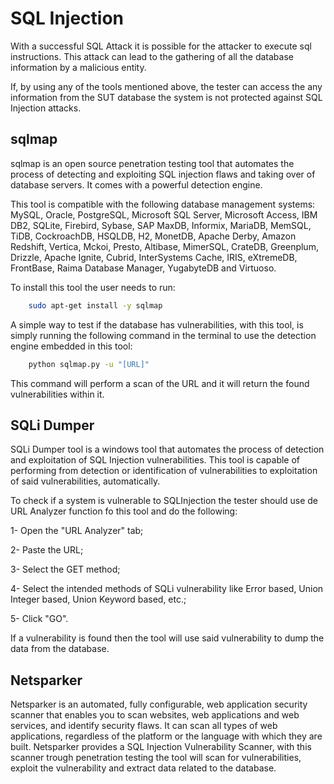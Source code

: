 # SQL Injection

With a successful SQL Attack it is possible for the attacker to execute sql instructions. This attack can lead to the gathering of all the database information by a malicious entity.

If, by using any of the tools mentioned above, the tester can access the any information from the SUT database the system is not protected against SQL Injection attacks.

## sqlmap

sqlmap  is an open source penetration testing tool that automates the process of detecting and exploiting SQL injection flaws and taking over of database servers. It comes with a powerful detection engine.

This tool is compatible with the following database management systems: MySQL, Oracle, PostgreSQL, Microsoft SQL Server, Microsoft Access, IBM DB2, SQLite, Firebird, Sybase, SAP MaxDB, Informix, MariaDB, MemSQL, TiDB, CockroachDB, HSQLDB, H2, MonetDB, Apache Derby, Amazon Redshift, Vertica, Mckoi, Presto, Altibase, MimerSQL, CrateDB, Greenplum, Drizzle, Apache Ignite, Cubrid, InterSystems Cache, IRIS, eXtremeDB, FrontBase, Raima Database Manager, YugabyteDB and Virtuoso.

To install this tool the user needs to run:

```bash
    sudo apt-get install -y sqlmap
```

A simple way to test if the database has vulnerabilities, with this tool, is simply running the following command in the terminal to use the detection engine embedded in this tool:

``` bash
    python sqlmap.py -u "[URL]"
```

This command will perform a scan of the URL and it will return the found vulnerabilities within it.

## SQLi Dumper

SQLi Dumper tool is a windows tool that automates the process of detection and exploitation of SQL Injection vulnerabilities. This tool is capable of performing from detection or identification of vulnerabilities to exploitation of said vulnerabilities, automatically. 

To check if a system is vulnerable to SQLInjection the tester should use de URL Analyzer function fo this tool and do the following:

1- Open the "URL Analyzer" tab;

2- Paste the URL;

3- Select the GET method;

4- Select the intended methods of SQLi vulnerability like Error based, Union Integer based, Union Keyword based, etc.;

5- Click "GO".

If a vulnerability is found then the tool will use said vulnerability to dump the data from the database.

## Netsparker 

Netsparker is an automated, fully configurable, web application security scanner that enables you to scan websites, web applications and web services, and identify security flaws. It can scan all types of web applications, regardless of the platform or the language with which they are built.
Netsparker provides a SQL Injection Vulnerability Scanner, with this scanner trough penetration testing the tool will scan for vulnerabilities, exploit the vulnerability and extract data related to the database. 